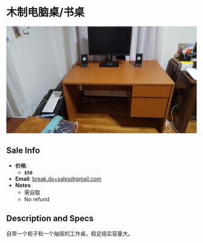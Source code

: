 # 木制电脑桌/书桌

![Printer](https://github.com/breakds/moving-sales/blob/master/photo/resized/computer_desk_yellow.png)

## Sale Info

* **价格**: 
  * **`$50`**
* **Email**: break.ds+sales@gmail.com
* **Notes**
  * 需自取
  * No refund

## Description and Specs

自带一个柜子和一个抽屉的工作桌。稳定结实容量大。
